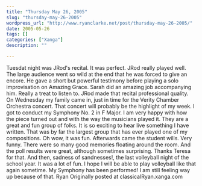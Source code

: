 ```yaml
---
title: "Thursday May 26, 2005"
slug: "thursday-may-26-2005"
wordpress_url: "http://www.ryanclarke.net/post/thursday-may-26-2005/"
date: 2005-05-26
tags: []
categories: ["Xanga"]
description: ""

---
```


Tuesdat night was JRod's recital. It was perfect. JRod really played well. The large audience went so wild at the end that he was forced to give an encore. He gave a short but powerful testimony before playing a solo improvisation on Amazing Grace. Sarah did an amazing job accompanying him. Really a treat to listen to. JRod made that recital professional quality.
 On Wednesday my family came in, just in time for the Verity Chamber Orchestra concert. That concert will probably be the highlight of my week. I got to conduct my Symphony No. 2 in F Major. I am very happy with how the piece turned out and with the way the musicians played it. They are a great and fun group of folks. It is so exciting to hear live something I have written. That was by far the largest group that has ever played one of my compositions. Oh wow, it was fun.
 Afterwards came the student wills. Very funny. There were so many good memories floating around the room. And the poll results were great, although sometimes surprising. Thanks Teresa for that. And then, sadness of sandnesses!, the last volleyball night of the school year. It was a lot of fun. I hope I will be able to play volleyball like that again sometime.
 My Symphony has been performed! I am still feeling way up because of that.
 Ryan
Originally posted at classicalRyan.xanga.com

